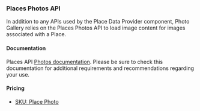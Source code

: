 ### Places Photos API

In addition to any APIs used by the Place Data Provider component, Photo Gallery relies on the Places Photos API to load image content for images associated with a Place.

#### Documentation

Places API [Photos documentation](https://developers.google.com/maps/documentation/javascript/places?utm_source=github&utm_medium=documentation&utm_campaign=&utm_content=web_components#places_photos). Please be sure to check this documentation for additional requirements and recommendations regarding your use.

#### Pricing

- [SKU: Place Photo](https://developers.google.com/maps/billing-and-pricing/pricing?utm_source=github&utm_medium=documentation&utm_campaign=&utm_content=web_components#places-photo)